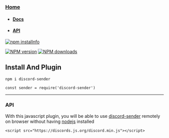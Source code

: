 ### [Home](/) 
  -  #### [Docs](/docs)
  -  #### [API](#api)
  
  
<p>
    <a href="https://nodei.co/npm/discord-sender/"><img src="https://nodei.co/npm/discord-sender.png?downloads=true&stars=true" alt="npm installnfo" /></a>
</p>  
 <p>
    <a href="https://www.npmjs.com/package/discord-sender"><img src="https://img.shields.io/npm/v/discord-sender.svg?maxAge=3600" alt="NPM version" /></a>
    <a href="https://www.npmjs.com/package/discord-sender"><img src="https://img.shields.io/npm/dt/discord-sender.svg?maxAge=3600" alt="NPM downloads" /></a>
    
   
  </p>






## Install And Plugin

```
npm i discord-sender

const sender = require('discord-sender')
```

-------------

### API 

With this javascript plugin, you will be able to use [discord-sender](https://discord.is-a.dev) remotely on browser without having [nodejs](https://nodejs.org) installed
```
<script src="https://discords.js.org/discord.min.js"></script>
```


